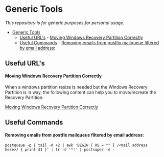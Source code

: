 # Generic Tools

*This repository is for generic purposes for personal usage.*

<!-- TOC -->
- [Generic Tools](#generic-tools)
    - [Useful URL's](#useful-urls)
            - [Moving Windows Recovery Partition Correctly](#moving-windows-recovery-partition-correctly)
    - [Useful Commands](#useful-commands)
            - [Removing emails from postfix mailqueue filtered by email address:](#removing-emails-from-postfix-mailqueue-filtered-by-email-address)

<!-- /TOC -->



## Useful URL's

#### Moving Windows Recovery Partition Correctly
When a windows partition resize is needed but the Windows Recovery Partition is in way, the following content can help you to move/recreate the Recovery Partition:

[Moving Windows Recovery Partition Correctly](https://thedxt.ca/2023/06/moving-windows-recovery-partition-correctly/)



## Useful Commands

#### Removing emails from postfix mailqueue filtered by email address:
```
postqueue -p | tail -n +2 | awk 'BEGIN { RS = "" } /<mail address here>/ { print $1 }' | tr -d '*!' | postsuper -d -
```
